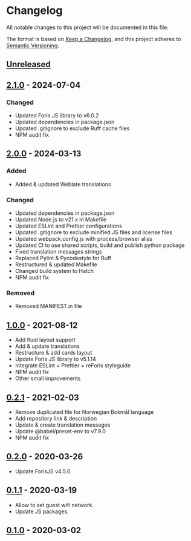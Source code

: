 # Changelog

All notable changes to this project will be documented in this file.

The format is based on [Keep a Changelog](https://keepachangelog.com/en/1.0.0/),
and this project adheres to
[Semantic Versioning](https://semver.org/spec/v2.0.0.html).

## [Unreleased]

## [2.1.0] - 2024-07-04

### Changed

-   Updated Foris JS library to v6.0.2
-   Updated dependencies in package.json
-   Updated .gitignore to exclude Ruff cache files
-   NPM audit fix

## [2.0.0] - 2024-03-13

### Added

-   Added & updated Weblate translations

### Changed

-   Updated dependencies in package.json
-   Updated Node.js to v21.x in Makefile
-   Updated ESLint and Prettier configurations
-   Updated .gitignore to exclude minified JS files and license files
-   Updated webpack.config.js with process/browser alias
-   Updated CI to use shared scripts, build and publish python package
-   Fixed translation messages strings
-   Replaced Pylint & Pycodestyle for Ruff
-   Restructured & updated Makefile
-   Changed build system to Hatch
-   NPM audit fix

### Removed

-   Removed MANIFEST.in file

## [1.0.0] - 2021-08-12

-   Add fluid layout support
-   Add & update translations
-   Restructure & add cards layout
-   Update Foris JS library to v5.1.14
-   Integrate ESLint + Prettier + reForis styleguide
-   NPM audit fix
-   Other small improvements

## [0.2.1] - 2021-02-03

-   Remove duplicated file for Norwegian Bokmål language
-   Add repository link & description
-   Update & create translation messages
-   Update @babel/preset-env to v7.9.0
-   NPM audit fix

## [0.2.0] - 2020-03-26

-   Update ForisJS v4.5.0.

## [0.1.1] - 2020-03-19

-   Allow to set guest wifi network.
-   Update JS packages.

## [0.1.0] - 2020-03-02

[unreleased]: https://gitlab.nic.cz/turris/reforis/reforis-remote-wifi-settings/-/compare/v2.1.0...master
[2.1.0]: https://gitlab.nic.cz/turris/reforis/reforis-remote-wifi-settings/-/compare/v2.0.0...v2.1.0
[2.0.0]: https://gitlab.nic.cz/turris/reforis/reforis-remote-wifi-settings/-/compare/v1.0.0...v2.0.0
[1.0.0]: https://gitlab.nic.cz/turris/reforis/reforis-remote-wifi-settings/-/compare/v0.2.1...v1.0.0
[0.2.1]: https://gitlab.nic.cz/turris/reforis/reforis-remote-wifi-settings/-/compare/v0.2.0...v0.2.1
[0.2.0]: https://gitlab.nic.cz/turris/reforis/reforis-remote-wifi-settings/-/compare/v0.1.1...v0.2.0
[0.1.1]: https://gitlab.nic.cz/turris/reforis/reforis-remote-wifi-settings/-/compare/v0.1.0...v0.1.1
[0.1.0]: https://gitlab.nic.cz/turris/reforis/reforis-remote-wifi-settings/-/tags/v0.1.0
